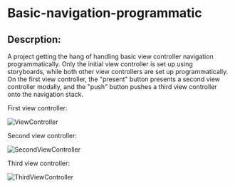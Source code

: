 # Basic-navigation-programmatic

## Descrption:
A project getting the hang of handling basic view controller navigation programmatically. 
Only the initial view controller is set up using storyboards, while both other view controllers are set up programmatically.
On the first view controller, the "present" button presents a second view controller modally, and the "push" button pushes a third view controller onto the navigation stack. 

First view controller:

![ViewController](https://user-images.githubusercontent.com/120228798/228643981-f6692e61-7d93-4462-a11e-891c0f9cd79f.png)

Second view controller:

![SecondViewController](https://user-images.githubusercontent.com/120228798/228644016-06985186-3a4f-4326-ad52-6c6c92a32d12.png)

Third view controller:

![ThirdViewController](https://user-images.githubusercontent.com/120228798/228644042-37fa129c-e7cb-4a8a-9363-e2b97a177773.png)
